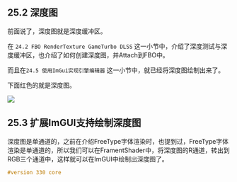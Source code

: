 ## 25.2 深度图

前面说了，深度图就是深度缓冲区。

在 `24.2 FBO RenderTexture GameTurbo DLSS` 这一小节中，介绍了深度测试与深度缓冲区，也介绍了如何创建深度图，并Attach到FBO中。

而且在`24.5 使用ImGui实现引擎编辑器` 这一小节中，就已经将深度图绘制出来了。

下面红色的就是深度图。

![](../../imgs/engine_editor/imgui_editor/imgui_editor_draw_game_depth.jpg)

## 25.3 扩展ImGUI支持绘制深度图

深度图是单通道的，之前在介绍FreeType字体渲染时，也提到过，FreeType字体渲染是单通道的，所以我们可以在FramentShader中，将深度图的R通道，转出到RGB三个通道中，这样就可以在ImGUI中绘制出深度图了。

```glsl
#version 330 core
